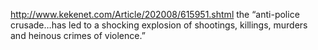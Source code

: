 http://www.kekenet.com/Article/202008/615951.shtml
the “anti-police crusade…has led to a shocking explosion of shootings, killings, murders and heinous crimes of violence.”